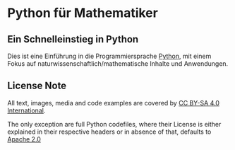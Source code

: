 Python für Mathematiker
=======================

Ein Schnelleinstieg in Python
-----------------------------

Dies ist eine Einführung in die Programmiersprache [Python](http://www.python.org),
mit einem Fokus auf naturwissenschaftlich/mathematische Inhalte und Anwendungen.




License Note
------------

All text, images, media and code examples are covered by
[CC BY-SA 4.0 International](https://creativecommons.org/licenses/by-sa/4.0/).

The only exception are full Python codefiles,
where their License is either explained in their respective headers or in absence of that,
defaults to [Apache 2.0](http://www.apache.org/licenses/LICENSE-2.0.html)
